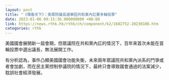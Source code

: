 ```yaml
---
layout: post
title: "《環看天下》：美眾院議長選舉因共和黨內訌要多輪投票"
date: 2023-01-06 09:15:36.000000000 +08:00
link: https://news.rthk.hk/rthk/ch/component/k2/1682752-20230106.htm
categories: rthk
---
```


美國國會展開新一屆會期，但眾議院在共和黨內訌的情況下，百年來首次未能在首輪投票中選出議長，無法展開工作。

有分析認為，事件凸顯美國國會功能失衡，未來兩年眾議院共和黨內派系的鬥爭或者會加劇，而在民主黨控制參議院的情況下，最終只會導致國會通過的法案減少，耽誤社會經濟發展。
